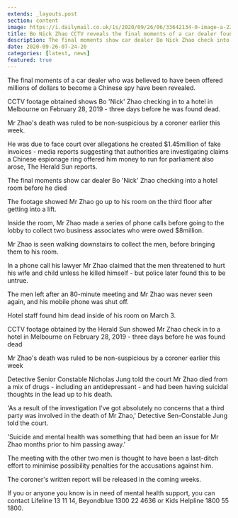 ```yaml
---
extends: _layouts.post
section: content
image: https://i.dailymail.co.uk/1s/2020/09/26/06/33642134-0-image-a-22_1601097863048.jpg 
title: Bo Nick Zhao CCTV reveals the final moments of a car dealer found dead in a hotel room 
description: The final moments show car dealer Bo Nick Zhao check into a hotel room before he died. 
date: 2020-09-26-07-24-20 
categories: [latest, news] 
featured: true 
--- 
```

The final moments of a car dealer who was believed to have been offered millions of dollars to become a Chinese spy have been revealed.  

CCTV footage obtained shows Bo 'Nick' Zhao checking in to a hotel in Melbourne on February 28, 2019 - three days before he was found dead.

Mr Zhao's death was ruled to be non-suspicious by a coroner earlier this week. 

He was due to face court over allegations he created $1.45million of fake invoices - media reports suggesting that authorities are investigating claims a Chinese espionage ring offered him money to run for parliament also arose, The Herald Sun reports.

The final moments show car dealer Bo 'Nick' Zhao checking into a hotel room before he died

The footage showed Mr Zhao go up to his room on the third floor after getting into a lift.

Inside the room, Mr Zhao made a series of phone calls before going to the lobby to collect two business associates who were owed $8million. 

Mr Zhao is seen walking downstairs to collect the men, before bringing them to his room.

In a phone call his lawyer Mr Zhao claimed that the men threatened to hurt his wife and child unless he killed himself - but police later found this to be untrue.

The men left after an 80-minute meeting and Mr Zhao was never seen again, and his mobile phone was shut off.

Hotel staff found him dead inside of his room on March 3. 

CCTV footage obtained by the Herald Sun showed Mr Zhao check in to a hotel in Melbourne on February 28, 2019 - three days before he was found dead

Mr Zhao's death was ruled to be non-suspicious by a coroner earlier this week

Detective Senior Constable Nicholas Jung told the court Mr Zhao died from a mix of drugs - including an antidepressant - and had been having suicidal thoughts in the lead up to his death.

'As a result of the investigation I've got absolutely no concerns that a third party was involved in the death of Mr Zhao,' Detective Sen-Constable Jung told the court.

'Suicide and mental health was something that had been an issue for Mr Zhao months prior to him passing away.'

The meeting with the other two men is thought to have been a last-ditch effort to minimise possibility penalties for the accusations against him.  

The coroner's written report will be released in the coming weeks. 

If you or anyone you know is in need of mental health support, you can contact Lifeline 13 11 14, Beyondblue 1300 22 4636 or Kids Helpline 1800 55 1800.

